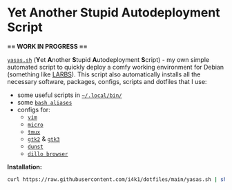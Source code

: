 # Yet Another Stupid Autodeployment Script

**== WORK IN PROGRESS ==**

[`yasas.sh`](yasas.sh) (**Y**et **A**nother **S**tupid **A**utodeployment **S**cript) - my own simple automated script to quickly deploy a comfy working environment for Debian (something like [LARBS](https://larbs.xyz/)). This script also automatically installs all the necessary software, packages, configs, scripts and dotfiles that I use:
- some useful scripts in [`~/.local/bin/`](.local/bin)
- some [`bash aliases`](.bashrc)
- configs for:
  - [`vim`](.vimrc)
  - [`micro`](.config/micro/settings.json)
  - [`tmux`](.config/tmux/tmux.conf)
  - [`gtk2`](.config/gtk-2.0/gtkrc-2.0) & [`gtk3`](.config/gtk-3.0/settings.ini)
  - [`dunst`](.config/dunst/dunstrc)
  - [`dillo browser`](.dillo/dillorc)

**Installation:**
```sh
curl https://raw.githubusercontent.com/i4k1/dotfiles/main/yasas.sh | sh
```
